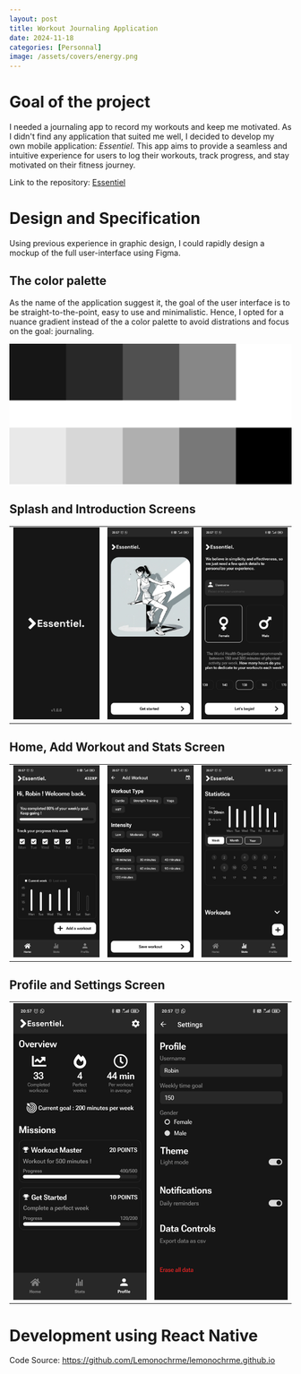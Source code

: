 ```yaml
---
layout: post
title: Workout Journaling Application
date: 2024-11-18
categories: [Personnal]
image: /assets/covers/energy.png
---
```


# Goal of the project
I needed a journaling app to record my workouts and keep me motivated. As I didn't find any application that suited me well, I decided to develop my own mobile application: *Essentiel*. This app aims to provide a seamless and intuitive experience for users to log their workouts, track progress, and stay motivated on their fitness journey.

Link to the repository: [Essentiel](https://github.com/Lemonochrme/essentiel)

# Design and Specification

Using previous experience in graphic design, I could rapidly design a mockup of the full user-interface using Figma.

## The color palette

As the name of the application suggest it, the goal of the user interface is to be straight-to-the-point, easy to use and minimalistic. Hence, I opted for a nuance gradient instead of the a color palette to avoid distrations and focus on the goal: journaling.

![Image](/assets/posts-images/personnal/workout-app/palette.png)

## Splash and Introduction Screens

<table>
  <tr>
    <td><img src="/assets/posts-images/personnal/workout-app/Splash.png" alt="Splash" style="max-width: 100%; height: auto;" /></td>
    <td><img src="/assets/posts-images/personnal/workout-app/Introduction.png" alt="Introduction" style="max-width: 100%; height: auto;" /></td>
    <td><img src="/assets/posts-images/personnal/workout-app/Introduction-1.png" alt="Introduction" style="max-width: 100%; height: auto;" /></td>
  </tr>
</table>

## Home, Add Workout and Stats Screen

<table>
  <tr>
    <td><img src="/assets/posts-images/personnal/workout-app/Home.png" alt="Splash" style="max-width: 100%; height: auto;" /></td>
    <td><img src="/assets/posts-images/personnal/workout-app/AddWorkout.png" alt="Introduction" style="max-width: 100%; height: auto;" /></td>
    <td><img src="/assets/posts-images/personnal/workout-app/Stats.png" alt="Introduction" style="max-width: 100%; height: auto;" /></td>
  </tr>
</table>

## Profile and Settings Screen

<table>
  <tr>
    <td><img src="/assets/posts-images/personnal/workout-app/Profile.png" alt="Splash" style="max-width: 100%; height: auto;" /></td>
    <td><img src="/assets/posts-images/personnal/workout-app/Settings.png" alt="Introduction" style="max-width: 100%; height: auto;" /></td>
  </tr>
</table>

# Development using React Native

Code Source: https://github.com/Lemonochrme/lemonochrme.github.io
